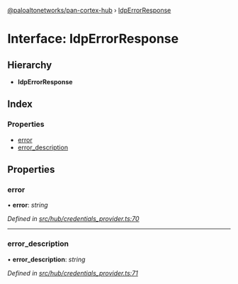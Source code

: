 [@paloaltonetworks/pan-cortex-hub](../README.md) › [IdpErrorResponse](idperrorresponse.md)

# Interface: IdpErrorResponse

## Hierarchy

* **IdpErrorResponse**

## Index

### Properties

* [error](idperrorresponse.md#error)
* [error_description](idperrorresponse.md#error_description)

## Properties

###  error

• **error**: *string*

*Defined in [src/hub/credentials_provider.ts:70](https://github.com/xhoms/pan-cortex-hub-nodejs/blob/bb3819c/src/hub/credentials_provider.ts#L70)*

___

###  error_description

• **error_description**: *string*

*Defined in [src/hub/credentials_provider.ts:71](https://github.com/xhoms/pan-cortex-hub-nodejs/blob/bb3819c/src/hub/credentials_provider.ts#L71)*
